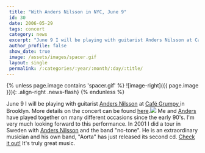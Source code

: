 ```yaml
---
 title: "With Anders Nilsson in NYC, June 9"
 id: 30
 date: 2006-05-29
 tags: concert
 category: news
 excerpt: "June 9 I will be playing with guitarist Anders Nilsson at Café Grumpy  in Brooklyn. More details on the concert can be found here...."
 author_profile: false
 show_date: true
 image: /assets/images/spacer.gif
 layout: single
 permalink: /:categories/:year/:month/:day/:title/
---
```

{% unless page.image contains 'spacer.gif' %}
   ![image-right]({{ page.image }}){: .align-right .news-flash}
{% endunless %}

June 9 I will be playing with guitarist <a href="http://www.myspace.com/andersnilsson">Anders Nilsson</a> at <a href="http://www.cafegrumpy.com">Café Grumpy </a> in Brooklyn. More details on the concert can be found <a href="http://collect.myspace.com/index.cfm?fuseaction=music.showDetails&Band_Show_ID=5080767&friendid=76660380">here</a>.<a href="http://www.kopasetic.se/"><image src="http://cdbaby.name/a/o/aorta2.jpg"></img></a>
Me and <a href="http://www.myspace.com/andersnilsson">Anders</a> have played together on many different occasions since the early 90's. I'm very much looking forward to this performance. In 2001 I did a tour in Sweden with <a href="http://www.myspace.com/andersnilsson">Anders Nilsson</a> and the band "no-tone". He is an extraordinary musician and his own band, "Aorta" has just released its second cd. <a href="http://www.kopasetic.se/">Check it out!</a> It's truly great music.

